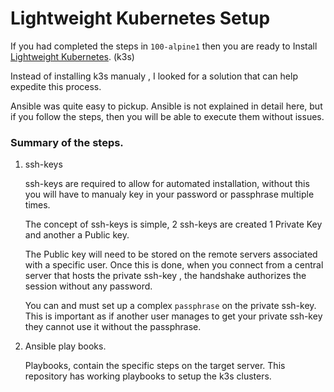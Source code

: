 # Lightweight Kubernetes Setup

If you had completed the steps in `100-alpine1` then you are ready to Install [Lightweight Kubernetes](http:k3s.io). (k3s)

Instead of installing k3s  manualy , I looked for a solution that can help expedite this process. 

Ansible was quite easy to pickup.  Ansible is not explained in detail here, but if you follow the steps, then you will be able to execute them without issues.



### Summary of the steps.

1. ssh-keys 

   ssh-keys are required to allow for automated installation, without this you will have to manualy key in your password or passphrase multiple times.

   The concept of ssh-keys is simple, 2 ssh-keys are created 1 Private Key and another a Public key. 

   The Public key will need to be stored on the remote servers associated with a specific user.  Once this is done, when you connect from a central server that hosts the private ssh-key , the handshake authorizes the session without any password. 

   You can and must set up a complex  `passphrase` on the private ssh-key. This is important as if another user manages to get your private ssh-key they cannot use it without the passphrase.

   

2. Ansible play books.

   Playbooks, contain the specific steps on the target server. This repository has working playbooks to setup the k3s clusters. 
